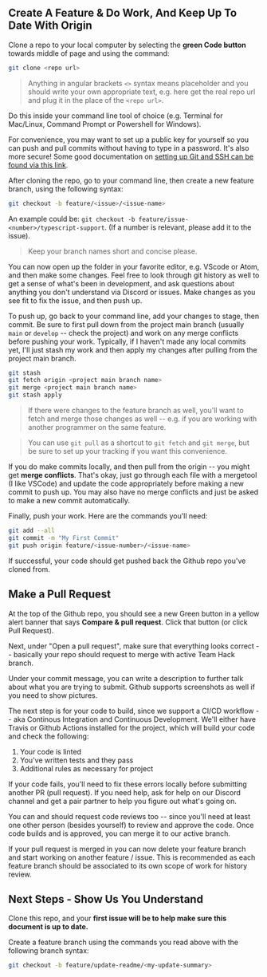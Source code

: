 ## Create A Feature & Do Work, And Keep Up To Date With Origin

Clone a repo to your local computer by selecting the **green Code button** towards middle of page and using the command:

```sh
git clone <repo url>
```

> Anything in angular brackets `<>` syntax means placeholder and you should write your own appropriate text, e.g. here get the real repo url and plug it in the place of the `<repo url>`.

Do this inside your command line tool of choice (e.g. Terminal for Mac/Linux, Command Prompt or Powershell for Windows).

For convenience, you may want to set up a public key for yourself so you can push and pull commits without having to type in a password. It's also more secure! Some good documentation on [setting up Git and SSH can be found via this link](https://gorails.com/setup/osx/11.0-big-sur).

After cloning the repo, go to your command line, then create a new feature branch, using the following syntax:

```sh
git checkout -b feature/<issue>/<issue-name>
```

An example could be: `git checkout -b feature/issue-<number>/typescript-support`. (If a number is relevant, please add it to the issue).

> Keep your branch names short and concise please.

You can now open up the folder in your favorite editor, e.g. VScode or Atom, and then make some changes. Feel free to look through git history as well to get a sense of what's been in development, and ask questions about anything you don't understand via Discord or issues. Make changes as you see fit to fix the issue, and then push up.

To push up, go back to your command line, add your changes to stage, then commit. Be sure to first pull down from the project main branch (usually `main` or `develop` -- check the project) and work on any merge conflicts before pushing your work. Typically, if I haven't made any local commits yet, I'll just stash my work and then apply my changes after pulling from the project main branch.

```sh
git stash
git fetch origin <project main branch name>
git merge <project main branch name>
git stash apply
```

> If there were changes to the feature branch as well, you'll want to fetch and merge those changes as well -- e.g. if you are working with another programmer on the same feature.

> You can use `git pull` as a shortcut to `git fetch` and `git merge`, but be sure to set up your tracking if you want this convenience.

If you do make commits locally, and then pull from the origin -- you might get **merge conflicts**. That's okay, just go through each file with a mergetool (I like VSCode) and update the code appropriately before making a new commit to push up. You may also have no merge conflicts and just be asked to make a new commit automatically.

Finally, push your work. Here are the commands you'll need:

```sh
git add --all
git commit -m "My First Commit"
git push origin feature/<issue-number>/<issue-name>
```

If successful, your code should get pushed back the Github repo you've cloned from.

## Make a Pull Request

At the top of the Github repo, you should see a new Green button in a yellow alert banner that says **Compare & pull request**. Click that button (or click Pull Request).

Next, under "Open a pull request", make sure that everything looks correct -- basically your repo should request to merge with active Team Hack branch.

Under your commit message, you can write a description to further talk about what you are trying to submit. Github supports screenshots as well if you need to show pictures.

The next step is for your code to build, since we support a CI/CD workflow -- aka Continous Integration and Continuous Development. We'll either have Travis or Github Actions installed for the project, which will build your code and check the following:

1. Your code is linted
2. You've written tests and they pass
3. Additional rules as necessary for project

If your code fails, you'll need to fix these errors locally before submitting another PR (pull request). If you need help, ask for help on our Discord channel and get a pair partner to help you figure out what's going on.

You can and should request code reviews too -- since you'll need at least one other person (besides yourself) to review and approve the code. Once code builds and is approved, you can merge it to our active branch.

If your pull request is merged in you can now delete your feature branch and start working on another feature / issue. This is recommended as each feature branch should be associated to its own scope of work for history review.

## Next Steps - Show Us You Understand

Clone this repo, and your **first issue will be to help make sure this document is up to date.**

Create a feature branch using the commands you read above with the following branch syntax:

```sh
git checkout -b feature/update-readme/<my-update-summary>
```
